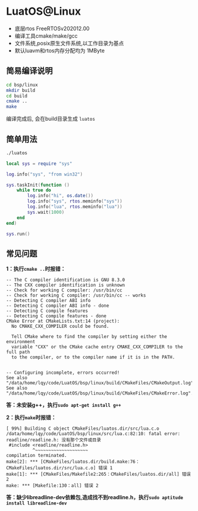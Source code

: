 
# LuatOS@Linux

* 底层rtos FreeRTOSv202012.00
* 编译工具cmake/make/gcc
* 文件系统,posix原生文件系统,以工作目录为基点
* 默认luavm和rtos内存分配均为 1MByte

## 简易编译说明

```sh
cd bsp/linux
mkdir build
cd build
cmake ..
make
```

编译完成后, 会在build目录生成 `luatos`

## 简单用法

```sh
./luatos
```

```lua
local sys = require "sys"

log.info("sys", "from win32")

sys.taskInit(function ()
    while true do
        log.info("hi", os.date())
        log.info("sys", rtos.meminfo("sys"))
        log.info("lua", rtos.meminfo("lua"))
        sys.wait(1000)
    end
end)

sys.run()
```

## 常见问题

**1：执行`cmake ..`时报错：**

```
-- The C compiler identification is GNU 8.3.0
-- The CXX compiler identification is unknown
-- Check for working C compiler: /usr/bin/cc
-- Check for working C compiler: /usr/bin/cc -- works
-- Detecting C compiler ABI info
-- Detecting C compiler ABI info - done
-- Detecting C compile features
-- Detecting C compile features - done
CMake Error at CMakeLists.txt:14 (project):
  No CMAKE_CXX_COMPILER could be found.

  Tell CMake where to find the compiler by setting either the environment
  variable "CXX" or the CMake cache entry CMAKE_CXX_COMPILER to the full path
  to the compiler, or to the compiler name if it is in the PATH.


-- Configuring incomplete, errors occurred!
See also "/data/home/lqy/code/LuatOS/bsp/linux/build/CMakeFiles/CMakeOutput.log".
See also "/data/home/lqy/code/LuatOS/bsp/linux/build/CMakeFiles/CMakeError.log".
```

**答：未安装g++，执行`sudo apt-get install g++`**

**2：执行`make`时报错：**

```
[ 99%] Building C object CMakeFiles/luatos.dir/src/lua.c.o
/data/home/lqy/code/LuatOS/bsp/linux/src/lua.c:82:10: fatal error: readline/readline.h: 没有那个文件或目录
 #include <readline/readline.h>
          ^~~~~~~~~~~~~~~~~~~~~
compilation terminated.
make[2]: *** [CMakeFiles/luatos.dir/build.make:76：CMakeFiles/luatos.dir/src/lua.c.o] 错误 1
make[1]: *** [CMakeFiles/Makefile2:265：CMakeFiles/luatos.dir/all] 错误 2
make: *** [Makefile:130：all] 错误 2

```

**答：缺少libreadline-dev依赖包,造成找不到readline.h，执行`sudo aptitude install libreadline-dev`**

